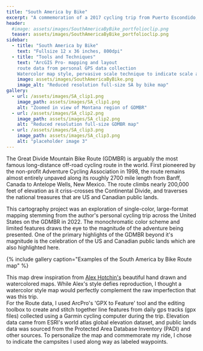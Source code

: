 ```yaml
---
title: "South America by Bike"
excerpt: "A commemoration of a 2017 cycling trip from Puerto Escondido, Colombia to Peru. Watercolors"
header:
  #image: assets/images/SouthAmericaByBike_portfolioclip.png
  teaser: assets/images/SouthAmericaByBike_portfolioclip.png
sidebar:
  - title: "South America by Bike"
    text: "Fullsize 12 x 36 inches, 800dpi"
  - title: "Tools and Techniques"
    text: "ArcGIS Pro- mapping and layout
    route data from personal GPS data collection
    Watercolor map style, pervasive scale technique to indicate scale across the map"
    image: assets/images/SouthAmericaByBike.png
    image_alt: "Reduced resolution full-size SA by bike map"
gallery:
  - url: /assets/images/SA_clip1.png
    image_path: assets/images/SA_clip1.png
    alt: "Zoomed in view of Montana region of GDMBR"
  - url: /assets/images/SA_clip2.png
    image_path: assets/images/SA_clip2.png
    alt: "Reduced resolution full-size GDMBR map"
  - url: /assets/images/SA_clip3.png
    image_path: assets/images/SA_clip3.png
    alt: "placeholder image 3"
---
```


The Great Divide Mountain Bike Route (GDMBR) is arguably the most famous long-distance off-road cycling route in the world. First pioneered by the non-profit Adventure Cycling Association in 1998, the route remains almost entirely unpaved along its roughly 2700 mile length from Banff, Canada to Antelope Wells, New Mexico. The route climbs nearly 200,000 feet of elevation as it criss-crosses the Continental Divide, and traverses the national treasures that are US and Canadian public lands. 

This cartography project was an exploration of single-color, large-format mapping stemming from the author's personal cycling trip across the United States on the GDMBR in 2022. The monochromatic color scheme and limited features draws the eye to the magnitude of the adventure being presented. One of the primary highlights of the GDMBR beyond it's magnitude is the celebration of the US and Canadian public lands which are also highlighted here.  



{% include gallery caption="Examples of the South America by Bike Route map" %}

This map drew inspiration from <a href="https://alexhotchin.com/">Alex Hotchin's</a> beautiful hand drawn and watercolored maps. While Alex's style defies reproduction, I thought a watercolor style map would perfectly complement the raw imperfection that was this trip.  
For the Route data, I used ArcPro's 'GPX to Feature' tool and the editing toolbox to create and stitch together line features from daily gps tracks (gpx files) collected using a Garmin cycling computer during the trip. 
Elevation data came from ESRI's world atlas global elevation dataset, and public lands data was sourced from the Protected Area Database Inventory (PADI) and other sources.
To personalize the map and commemorate my ride, I chose to indicate the campsites I used along way as labeled waypoints. 

